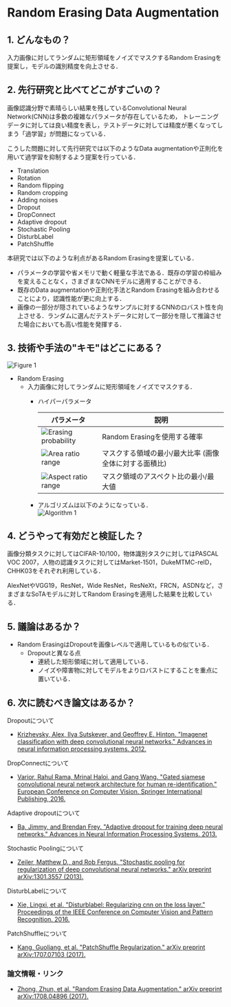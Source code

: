 # Random Erasing Data Augmentation

## 1. どんなもの？

入力画像に対してランダムに矩形領域をノイズでマスクするRandom Erasingを提案し，モデルの識別精度を向上させる．

## 2. 先行研究と比べてどこがすごいの？



画像認識分野で素晴らしい結果を残しているConvolutional Neural Network(CNN)は多数の複雑なパラメータが存在しているため，
トレーニングデータに対しては良い精度を表し，テストデータに対しては精度が悪くなってしまう「過学習」が問題になっている．

こうした問題に対して先行研究では以下のようなData augmentationや正則化を用いて過学習を抑制するよう提案を行っている．

- Translation
- Rotation
- Random flipping
- Random cropping
- Adding noises
- Dropout
- DropConnect
- Adaptive dropout
- Stochastic Pooling
- DisturbLabel
- PatchShuffle

本研究では以下のような利点があるRandom Erasingを提案している．

- パラメータの学習や省メモリで動く軽量な手法である．既存の学習の枠組みを変えることなく，さまざまなCNNモデルに適用することができる．
- 既存のData augmentationや正則化手法とRandom Erasingを組み合わせることにより，認識性能が更に向上する．
- 画像の一部分が隠されているようなサンプルに対するCNNのロバスト性を向上させる．ランダムに選んだテストデータに対して一部分を隠して推論させた場合においても高い性能を発揮する．

## 3. 技術や手法の"キモ"はどこにある？

![Figure 1](https://github.com/shunk031/paper-survey/blob/master/images/CV/Random_Erasing_Data_Augmentation/figure1.png)

- Random Erasing
  - 入力画像に対してランダムに矩形領域をノイズでマスクする．
	- ハイパーパラメータ
  
	  | パラメータ                                                                                                                                         | 説明                                                       |
	  |----------------------------------------------------------------------------------------------------------------------------------------------------|------------------------------------------------------------|
	  | ![Erasing probability](https://raw.githubusercontent.com/shunk031/paper-survey/master/images/CV/Random_Erasing_Data_Augmentation/algorithm1_p.png) | Random Erasingを使用する確率                               |
	  | ![Area ratio range](https://raw.githubusercontent.com/shunk031/paper-survey/master/images/CV/Random_Erasing_Data_Augmentation/algorithm1_s.png)    | マスクする領域の最小/最大比率 (画像全体に対する面積比)     |
	  | ![Aspect ratio range](https://raw.githubusercontent.com/shunk031/paper-survey/master/images/CV/Random_Erasing_Data_Augmentation/algorithm1_r.png)  | マスク領域のアスペクト比の最小/最大値                      |

	- アルゴリズムは以下のようになっている．  
	  ![Algorithm 1](https://raw.githubusercontent.com/shunk031/paper-survey/master/images/CV/Random_Erasing_Data_Augmentation/algorithm1.png)

## 4. どうやって有効だと検証した？

画像分類タスクに対してはCIFAR-10/100，物体識別タスクに対してはPASCAL VOC 2007，人物の認識タスクに対してはMarket-1501，DukeMTMC-reID，CHHK03をそれぞれ利用している．

AlexNetやVGG19，ResNet，Wide ResNet，ResNeXt，FRCN，ASDNなど，さまざまなSoTAモデルに対してRandom Erasingを適用した結果を比較している．

## 5. 議論はあるか？

- Random ErasingはDropoutを画像レベルで適用しているもの似ている．
  - Dropoutと異なる点
	- 連続した矩形領域に対して適用している．
	- ノイズや障害物に対してモデルをよりロバストにすることを重点に置いている．

## 6. 次に読むべき論文はあるか？

Dropoutについて
- [Krizhevsky, Alex, Ilya Sutskever, and Geoffrey E. Hinton. "Imagenet classification with deep convolutional neural networks." Advances in neural information processing systems. 2012.](http://papers.nips.cc/paper/4824-imagenet-classification-with-deep-convolutional-neural-networks.pdf)

DropConnectについて
- [Varior, Rahul Rama, Mrinal Haloi, and Gang Wang. "Gated siamese convolutional neural network architecture for human re-identification." European Conference on Computer Vision. Springer International Publishing, 2016.](https://arxiv.org/pdf/1607.08378)

Adaptive dropoutについて
- [Ba, Jimmy, and Brendan Frey. "Adaptive dropout for training deep neural networks." Advances in Neural Information Processing Systems. 2013.](http://papers.nips.cc/paper/5032-adaptive-dropout-for-training-deep-neural-networks.pdf)

Stochastic Poolingについて
- [Zeiler, Matthew D., and Rob Fergus. "Stochastic pooling for regularization of deep convolutional neural networks." arXiv preprint arXiv:1301.3557 (2013).](https://arxiv.org/pdf/1301.3557)

DisturbLabelについて
- [Xie, Lingxi, et al. "Disturblabel: Regularizing cnn on the loss layer." Proceedings of the IEEE Conference on Computer Vision and Pattern Recognition. 2016.](http://www.cv-foundation.org/openaccess/content_cvpr_2016/papers/Xie_DisturbLabel_Regularizing_CNN_CVPR_2016_paper.pdf)

PatchShuffleについて
- [Kang, Guoliang, et al. "PatchShuffle Regularization." arXiv preprint arXiv:1707.07103 (2017).](https://arxiv.org/abs/1707.07103)

### 論文情報・リンク

* [Zhong, Zhun, et al. "Random Erasing Data Augmentation." arXiv preprint arXiv:1708.04896 (2017).](https://arxiv.org/pdf/1708.04896)
